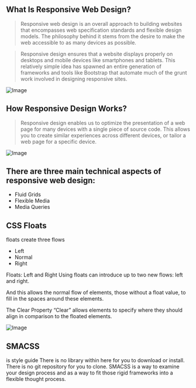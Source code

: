 ## What Is Responsive Web Design? 
> Responsive web design is an overall approach to building websites that encompasses web specification standards and flexible design models. The philosophy behind it stems from the desire to make the web accessible to as many devices as possible.

> Responsive design ensures that a website displays properly on desktops and mobile devices like smartphones and tablets. This relatively simple idea has spawned an entire generation of frameworks and tools like Bootstrap that automate much of the grunt work involved in designing responsive sites.

![Image](https://i.ytimg.com/vi/n1NM468xAv0/maxresdefault.jpg)


## How Responsive Design Works?
> Responsive design enables us to optimize the presentation of a web page for many devices with a single piece of source code. This allows you to create similar experiences across different devices, or tailor a web page for a specific device.

![Image](https://miro.medium.com/max/8334/1*rVODIzFC6cscty-3WHD0_Q.jpeg)


## There are three main technical aspects of responsive web design:
- Fluid Grids
- Flexible Media
- Media Queries



## CSS Floats

floats create three flows

- Left
- Normal
- Right

Floats: Left and Right
Using floats can introduce up to two new flows: left and right.

And this allows the normal flow of elements, those without a float value, to fill in the spaces around these elements.

The Clear Property
“Clear” allows elements to specify where they should align in comparison to the floated elements.

![Image](https://assets.hongkiat.com/uploads/css-writing-methodologies/smacss.jpg)



## SMACSS

is style guide There is no library within here for you to download or install. There is no git repository for you to clone. SMACSS is a way to examine your design process and as a way to fit those rigid frameworks into a flexible thought process.
